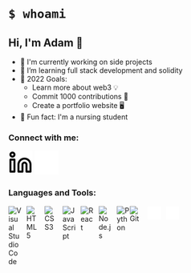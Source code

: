 # `$ whoami`

## Hi, I'm Adam 👋 

- 🔨 I'm currently working on side projects
- 🌱 I’m learning full stack development and solidity 
- 🎯 2022 Goals: 
   - Learn more about web3 💡
   - Commit 1000 contributions 💪
   - Create a portfolio website 🖥️ 
- 🧠 Fun fact: I'm a nursing student

### Connect with me:

[![website](./img/linkedin-light.svg)](https://www.linkedin.com/in/adambenaceur/#gh-light-mode-only)
[![website](./img/linkedin-dark.svg)](https://www.linkedin.com/in/adambenaceur/#gh-dark-mode-only)
&nbsp;&nbsp;


### Languages and Tools:

[<img align="left" alt="Visual Studio Code" width="26px" src="https://cdn.jsdelivr.net/gh/devicons/devicon/icons/vscode/vscode-original.svg" style="padding-right:10px;" />](#)
[<img align="left" alt="HTML5" width="26px" src="https://cdn.jsdelivr.net/gh/devicons/devicon/icons/html5/html5-original.svg" style="padding-right:10px;" />](#)
[<img align="left" alt="CSS3" width="26px" src="https://cdn.jsdelivr.net/gh/devicons/devicon/icons/css3/css3-original.svg" style="padding-right:10px;" />](#)

[<img align="left" alt="JavaScript" width="26px" src="https://cdn.jsdelivr.net/gh/devicons/devicon/icons/javascript/javascript-original.svg" style="padding-right:10px;" />
<img align="left" alt="React" width="26px" src="https://cdn.jsdelivr.net/gh/devicons/devicon/icons/react/react-original.svg" style="padding-right:10px;" />](#)

[<img align="left" alt="Node.js" width="26px" src="https://cdn.jsdelivr.net/gh/devicons/devicon/icons/nodejs/nodejs-original.svg" style="padding-right:10px;" />](#)

[<img align= 'left' alt='Python' width = '26px' src='https://cdn.jsdelivr.net/gh/devicons/devicon/icons/python/python-original.svg'/>](#)

[<img align="left" alt="Git" width="26px" src="https://cdn.jsdelivr.net/gh/devicons/devicon/icons/git/git-original.svg" style="padding-right:10px;" />](#)

[<img align="left" alt="GitHub" width="26px" src="./img/github-dark.svg"  src-dark="./img/github-light.svg" style="padding-right:10px;" />](#)

[<img align="left" alt="Terminal" width="26px" src-dark="./img/terminal-light.svg" src ="./img/terminal-dark.svg" />](#)



